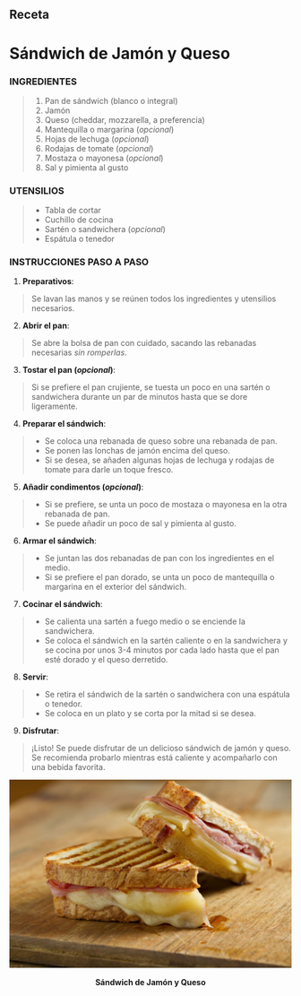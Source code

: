 ## Receta
# Sándwich de Jamón y Queso

### INGREDIENTES
> 1. Pan de sándwich (blanco o integral)
> 2. Jamón
> 3. Queso (cheddar, mozzarella, a preferencia)
> 4. Mantequilla o margarina (*opcional*)
> 5. Hojas de lechuga (*opcional*)
> 6. Rodajas de tomate (*opcional*)
> 7. Mostaza o mayonesa (*opcional*)
> 8. Sal y pimienta al gusto

### UTENSILIOS
> * Tabla de cortar
> * Cuchillo de cocina
> * Sartén o sandwichera (*opcional*)
> * Espátula o tenedor

### INSTRUCCIONES PASO A PASO
1. **Preparativos**:
> Se lavan las manos y se reúnen todos los ingredientes y utensilios necesarios.

2. **Abrir el pan**:
> Se abre la bolsa de pan con cuidado, sacando las rebanadas necesarias *sin romperlas*.

3. **Tostar el pan (*opcional*)**:
> Si se prefiere el pan crujiente, se tuesta un poco en una sartén o sandwichera durante un par de minutos hasta que se dore ligeramente.

4. **Preparar el sándwich**:
> - Se coloca una rebanada de queso sobre una rebanada de pan. 
> - Se ponen las lonchas de jamón encima del queso.
> - Si se desea, se añaden algunas hojas de lechuga y rodajas de tomate para darle un toque fresco.

5. **Añadir condimentos (*opcional*)**:
> - Si se prefiere, se unta un poco de mostaza o mayonesa en la otra rebanada de pan.
> - Se puede añadir un poco de sal y pimienta al gusto.

6. **Armar el sándwich**:
> - Se juntan las dos rebanadas de pan con los ingredientes en el medio.
> - Si se prefiere el pan dorado, se unta un poco de mantequilla o margarina en el exterior del sándwich.

7. **Cocinar el sándwich**:
> - Se calienta una sartén a fuego medio o se enciende la sandwichera.
> - Se coloca el sándwich en la sartén caliente o en la sandwichera y se cocina por unos 3-4 minutos por cada lado hasta que el pan esté dorado y el queso derretido.

8. **Servir**:
> - Se retira el sándwich de la sartén o sandwichera con una espátula o tenedor.
> - Se coloca en un plato y se corta por la mitad si se desea.

9. **Disfrutar**:
> ¡Listo! Se puede disfrutar de un delicioso sándwich de jamón y queso. Se recomienda probarlo mientras está caliente y acompañarlo con una bebida favorita.

![Sandwich](sandwich.jpg)
**<p align="center">Sándwich de Jamón y Queso</p>**